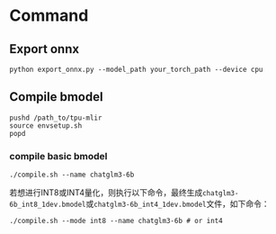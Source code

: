 # Command

## Export onnx

```shell
python export_onnx.py --model_path your_torch_path --device cpu
```

## Compile bmodel

```shell
pushd /path_to/tpu-mlir
source envsetup.sh
popd
```

### compile basic bmodel
```shell
./compile.sh --name chatglm3-6b
```

若想进行INT8或INT4量化，则执行以下命令，最终生成`chatglm3-6b_int8_1dev.bmodel`或`chatglm3-6b_int4_1dev.bmodel`文件，如下命令：

```shell
./compile.sh --mode int8 --name chatglm3-6b # or int4
```
